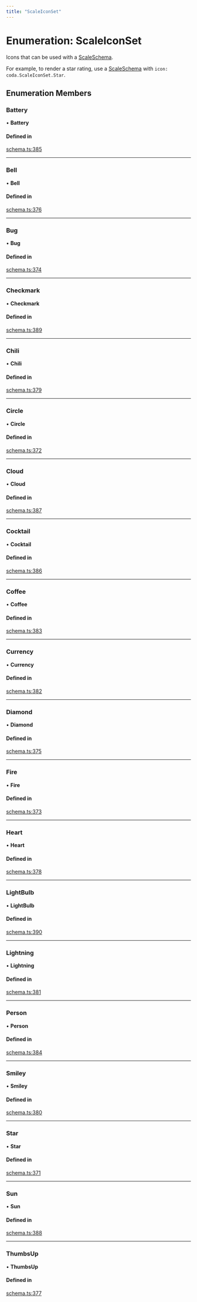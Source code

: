 ```yaml
---
title: "ScaleIconSet"
---
```

# Enumeration: ScaleIconSet

Icons that can be used with a [ScaleSchema](../interfaces/ScaleSchema.md).

For example, to render a star rating, use a [ScaleSchema](../interfaces/ScaleSchema.md) with `icon: coda.ScaleIconSet.Star`.

## Enumeration Members

### Battery

• **Battery**

#### Defined in

[schema.ts:385](https://github.com/coda/packs-sdk/blob/main/schema.ts#L385)

___

### Bell

• **Bell**

#### Defined in

[schema.ts:376](https://github.com/coda/packs-sdk/blob/main/schema.ts#L376)

___

### Bug

• **Bug**

#### Defined in

[schema.ts:374](https://github.com/coda/packs-sdk/blob/main/schema.ts#L374)

___

### Checkmark

• **Checkmark**

#### Defined in

[schema.ts:389](https://github.com/coda/packs-sdk/blob/main/schema.ts#L389)

___

### Chili

• **Chili**

#### Defined in

[schema.ts:379](https://github.com/coda/packs-sdk/blob/main/schema.ts#L379)

___

### Circle

• **Circle**

#### Defined in

[schema.ts:372](https://github.com/coda/packs-sdk/blob/main/schema.ts#L372)

___

### Cloud

• **Cloud**

#### Defined in

[schema.ts:387](https://github.com/coda/packs-sdk/blob/main/schema.ts#L387)

___

### Cocktail

• **Cocktail**

#### Defined in

[schema.ts:386](https://github.com/coda/packs-sdk/blob/main/schema.ts#L386)

___

### Coffee

• **Coffee**

#### Defined in

[schema.ts:383](https://github.com/coda/packs-sdk/blob/main/schema.ts#L383)

___

### Currency

• **Currency**

#### Defined in

[schema.ts:382](https://github.com/coda/packs-sdk/blob/main/schema.ts#L382)

___

### Diamond

• **Diamond**

#### Defined in

[schema.ts:375](https://github.com/coda/packs-sdk/blob/main/schema.ts#L375)

___

### Fire

• **Fire**

#### Defined in

[schema.ts:373](https://github.com/coda/packs-sdk/blob/main/schema.ts#L373)

___

### Heart

• **Heart**

#### Defined in

[schema.ts:378](https://github.com/coda/packs-sdk/blob/main/schema.ts#L378)

___

### LightBulb

• **LightBulb**

#### Defined in

[schema.ts:390](https://github.com/coda/packs-sdk/blob/main/schema.ts#L390)

___

### Lightning

• **Lightning**

#### Defined in

[schema.ts:381](https://github.com/coda/packs-sdk/blob/main/schema.ts#L381)

___

### Person

• **Person**

#### Defined in

[schema.ts:384](https://github.com/coda/packs-sdk/blob/main/schema.ts#L384)

___

### Smiley

• **Smiley**

#### Defined in

[schema.ts:380](https://github.com/coda/packs-sdk/blob/main/schema.ts#L380)

___

### Star

• **Star**

#### Defined in

[schema.ts:371](https://github.com/coda/packs-sdk/blob/main/schema.ts#L371)

___

### Sun

• **Sun**

#### Defined in

[schema.ts:388](https://github.com/coda/packs-sdk/blob/main/schema.ts#L388)

___

### ThumbsUp

• **ThumbsUp**

#### Defined in

[schema.ts:377](https://github.com/coda/packs-sdk/blob/main/schema.ts#L377)
